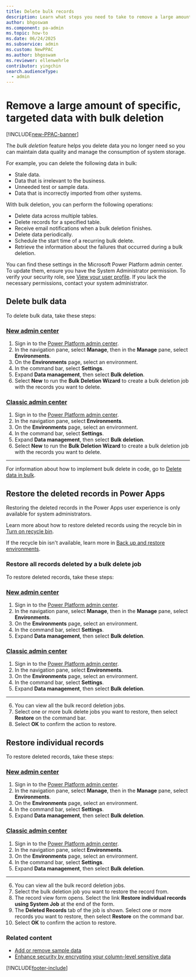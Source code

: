 ```yaml
---
title: Delete bulk records 
description: Learn what steps you need to take to remove a large amount of specific, targeted data with bulk deletion.
author: bhgoswam 
ms.component: pa-admin
ms.topic: how-to
ms.date: 06/24/2025
ms.subservice: admin
ms.custom: NewPPAC
ms.author: bhgoswam
ms.reviewer: ellenwehrle
contributor: yingchin
search.audienceType: 
  - admin
---
```

# Remove a large amount of specific, targeted data with bulk deletion 

[!INCLUDE[new-PPAC-banner](~/includes/new-PPAC-banner.md)]

The *bulk deletion* feature helps you delete data you no longer need so you can maintain data quality and manage the consumption of system storage.  
  
 For example, you can delete the following data in bulk:  
  
- Stale data.  
- Data that is irrelevant to the business.   
- Unneeded test or sample data.  
- Data that is incorrectly imported from other systems.  
  
With bulk deletion, you can perform the following operations:  
  
- Delete data across multiple tables.   
- Delete records for a specified table.   
- Receive email notifications when a bulk deletion finishes.   
- Delete data periodically.   
- Schedule the start time of a recurring bulk delete.   
- Retrieve the information about the failures that occurred during a bulk deletion.  

You can find these settings in the Microsoft Power Platform admin center. To update them, ensure you have the System Administrator permission. To verify your security role, see [View your user profile](/powerapps/user/view-your-user-profile). If you lack the necessary permissions, contact your system administrator.
  
## Delete bulk data 

To delete bulk data, take these steps:

### [New admin center](#tab/new)

1. Sign in to the [Power Platform admin center](https://admin.powerplatform.microsoft.com/).
1. In the navigation pane, select **Manage**, then in the **Manage** pane, select **Environments**.
1. On the **Environments** page, select an environment.
1. In the command bar, select **Settings**. 
1. Expand **Data management**, then select **Bulk deletion**.
1. Select **New** to run the **Bulk Deletion Wizard** to create a bulk deletion job with the records you want to delete.
   
### [Classic admin center](#tab/classic)

1. Sign in to the [Power Platform admin center](https://admin.powerplatform.microsoft.com/).
1. In the navigation pane, select **Environments**.
1. On the **Environments** page, select an environment.
1. In the command bar, select **Settings**.  
1. Expand **Data management**, then select **Bulk deletion**.
1. Select **New** to run the **Bulk Deletion Wizard** to create a bulk deletion job with the records you want to delete.

---
 
For information about how to implement bulk delete in code, go to [Delete data in bulk](/powerapps/developer/common-data-service/delete-data-bulk). 

## Restore the deleted records in Power Apps

Restoring the deleted records in the Power Apps user experience is only available for system administrators.

Learn more about how to restore deleted records using the recycle bin in [Turn on recycle bin](restore-deleted-table-records.md).
   
If the recycle bin isn't available, learn more in [Back up and restore environments](backup-restore-environments.md).

### Restore all records deleted by a bulk delete job

To restore deleted records, take these steps:

### [New admin center](#tab/new)

1. Sign in to the [Power Platform admin center](https://admin.powerplatform.microsoft.com/).
1. In the navigation pane, select **Manage**, then in the **Manage** pane, select **Environments**.
1. On the **Environments** page, select an environment.
1. In the command bar, select **Settings**. 
1. Expand **Data management**, then select **Bulk deletion**.
   
### [Classic admin center](#tab/classic)

1. Sign in to the [Power Platform admin center](https://admin.powerplatform.microsoft.com/).
1. In the navigation pane, select **Environments**.
1. On the **Environments** page, select an environment.
1. In the command bar, select **Settings**.  
1. Expand **Data management**, then select **Bulk deletion**.

---

6. You can view all the bulk record deletion jobs.
7. Select one or more bulk delete jobs you want to restore, then select **Restore** on the command bar.
8. Select **OK** to confirm the action to restore.

## Restore individual records

To restore deleted records, take these steps:

### [New admin center](#tab/new)

1. Sign in to the [Power Platform admin center](https://admin.powerplatform.microsoft.com/).
1. In the navigation pane, select **Manage**, then in the **Manage** pane, select **Environments**.
1. On the **Environments** page, select an environment.
1. In the command bar, select **Settings**. 
1. Expand **Data management**, then select **Bulk deletion**.
   
### [Classic admin center](#tab/classic)

1. Sign in to the [Power Platform admin center](https://admin.powerplatform.microsoft.com/).
1. In the navigation pane, select **Environments**.
1. On the **Environments** page, select an environment.
1. In the command bar, select **Settings**.  
1. Expand **Data management**, then select **Bulk deletion**.

---

6. You can view all the bulk record deletion jobs.
7. Select the bulk deletion job you want to restore the record from.
8. The record view form opens. Select the link **Restore individual records using System Job** at the end of the form. 
9. The **Deleted Records** tab of the job is shown. Select one or more records you want to restore, then select **Restore** on the command bar.
10. Select **OK** to confirm the action to restore.  

### Related content
- [Add or remove sample data](add-remove-sample-data.md)   
- [Enhance security by encrypting your column-level sensitive data](data-encryption.md)

[!INCLUDE[footer-include](../includes/footer-banner.md)]
